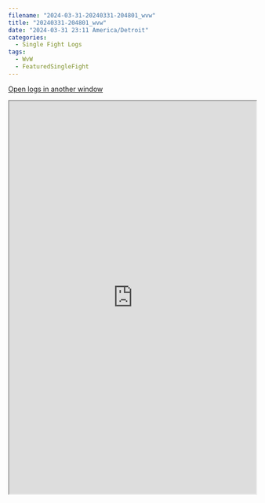 ```yaml
---
filename: "2024-03-31-20240331-204801_wvw"
title: "20240331-204801_wvw"
date: "2024-03-31 23:11 America/Detroit"
categories:
  - Single Fight Logs
tags:
  - WvW
  - FeaturedSingleFight
---
```

<a href="https://wvw.report/K0LW-20240331-204801_wvw" target="_blank">Open logs in another window</a>


<iframe src="https://wvw.report/K0LW-20240331-204801_wvw" width="100%" height="800" style="display:block; margin: 0 auto;"> </iframe>